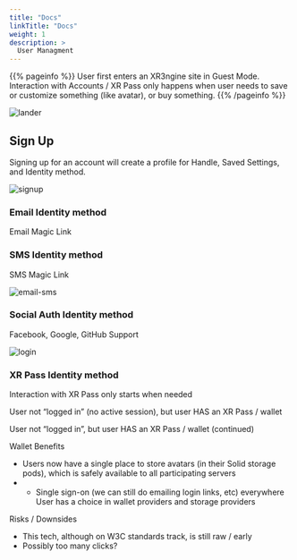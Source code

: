 ```yaml
---
title: "Docs"
linkTitle: "Docs"
weight: 1
description: >
  User Managment 
---
```


{{% pageinfo %}}
User first enters an XR3ngine site in Guest Mode. Interaction with Accounts / XR Pass only happens when user needs to save or customize something (like avatar), or buy something.
{{% /pageinfo %}}

![lander][lander]

## Sign Up

Signing up for an account will create a profile for Handle, Saved Settings, and Identity method.

![signup][signup]

### Email Identity method
Email Magic Link

### SMS Identity method
SMS Magic Link

![email-sms][email-sms]

### Social Auth Identity method
Facebook, Google, GitHub Support


![login][login]

### XR Pass Identity method

Interaction with XR Pass only starts when needed

User not “logged in” (no active session), but user HAS an XR Pass / wallet

User not “logged in”, but user HAS an XR Pass / wallet (continued)


Wallet Benefits
* Users now have a single place to store avatars (in their Solid storage pods), which is safely available to all participating servers
* * Single sign-on (we can still do emailing login links, etc) everywhere
User has a choice in wallet providers and storage providers

Risks / Downsides
* This tech, although on W3C standards track, is still raw / early
* Possibly too many clicks?


[login]: https://xr3ngine.github.io/img/xrc-login.png "login"
[signup]: https://xr3ngine.github.io/img/xrc-signup.png "signup"
[email-sms]: https://xr3ngine.github.io/img/xrc-email-sms.png "email-sms"
[lander]: https://xr3ngine.github.io/img/xrc-lander.png "lander"
